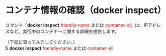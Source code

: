 # コンテナ情報の確認（docker inspect）
コマンド「**docker inspect** <span style="color: red; ">friendly-name</span> または <span style="color: red; ">container-id</span>」は、IPアドレスなど、実行中のコンテナーに関する詳細を提供します。

（下記に習って入力してください。）  
$ **docker inspect** <span style="color: red; ">friendly-name</span> または <span style="color: red; ">container-id</span>
